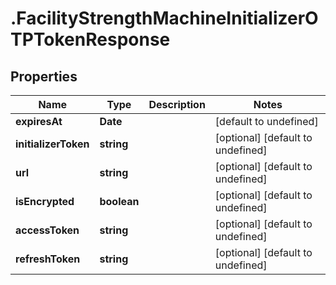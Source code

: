 # .FacilityStrengthMachineInitializerOTPTokenResponse

## Properties

Name | Type | Description | Notes
------------ | ------------- | ------------- | -------------
**expiresAt** | **Date** |  | [default to undefined]
**initializerToken** | **string** |  | [optional] [default to undefined]
**url** | **string** |  | [optional] [default to undefined]
**isEncrypted** | **boolean** |  | [optional] [default to undefined]
**accessToken** | **string** |  | [optional] [default to undefined]
**refreshToken** | **string** |  | [optional] [default to undefined]

